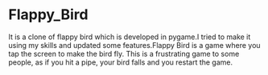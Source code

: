 # Flappy_Bird
It is a clone of flappy bird which is developed in pygame.I tried to make it using my skills and updated some features.Flappy Bird is a game where you tap the screen to make the bird fly. This is a frustrating game to some people, as if you hit a pipe, your bird falls and you restart the game.
